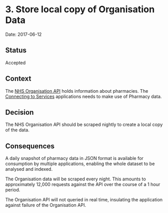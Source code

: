 # 3. Store local copy of Organisation Data

Date: 2017-06-12

## Status

Accepted

## Context

The [NHS Organisation API](http://api.nhs.uk/organisations) holds information about pharmacies.
The [Connecting to Services](https://github.com/nhsuk/connecting-to-services) applications needs to make use of Pharmacy data.

## Decision

The NHS Organisation API should be scraped nightly to create a local copy of the data.

## Consequences

A daily snapshot of pharmacy data in JSON format is available for consumption by multiple applications,
enabling the whole dataset to be analysed and indexed.

The Organisation data will be scraped every night. This amounts to approximately 12,000 requests against the API over
the course of a 1 hour period.

The Organisation API will not queried in real time, insulating the application against failure of the Organisation API.
